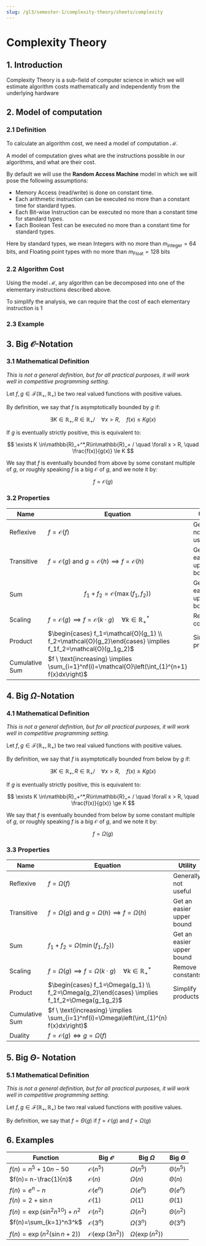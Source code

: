 ```yaml
---
slug: /gl3/semester-1/complexity-theory/sheets/complexity
---
```


# Complexity Theory

## 1. Introduction

Complexity Theory is a sub-field of computer science in which we will estimate algorithm costs mathematically and independently from the underlying hardware

## 2. Model of computation

### 2.1 Definition

To calculate an algorithm cost, we need a model of computation $\mathcal{M}$.

A model of computation gives what are the instructions possible in our algorithms, and what are their cost.

By default we will use the **Random Access Machine** model in which we will pose the following assumptions:

- Memory Access (read/write) is done on constant time.
- Each arithmetic instruction can be executed no more than a constant time for standard types.
- Each Bit-wise Instruction can be executed no more than a constant time for standard types.
- Each Boolean Test can be executed no more than a constant time for standard types.

Here by standard types, we mean Integers with no more than $m_{\text{integer}}=64$ bits, and Floating point types with no more than $m_{\text{Float}}=128$ bits

### 2.2 Algorithm Cost

Using the model $\mathcal{M}$, any algorithm can be decomposed into one of the elementary instructions described above.

To simplify the analysis, we can require that the cost of each elementary instruction is $1$

### 2.3 Example

## 3. Big $\mathcal{O}$-Notation

### 3.1 Mathematical Definition

_This is not a general definition, but for all practical purposes, it will work well in competitive programming setting._

Let $f,g\in\mathscr{F}(\mathbb{R}_+,\mathbb{R}_+)$ be two real valued functions with positive values.

By definition, we say that $f$ is asymptotically bounded by $g$ if:

$$
\exists K \in\mathbb{R}_+,R\in\mathbb{R}_+ /\quad \forall x>R, \quad  f(x) \le Kg(x)
$$

If $g$ is eventually strictly positive, this is equivalent to:

$$
\exists K \in\mathbb{R}_+^*,R\in\mathbb{R}_+ / \quad \forall x > R, \quad \frac{f(x)}{g(x)} \le K
$$

We say that $f$ is eventually bounded from above by some constant multiple of $g$, or roughly speaking $f$ is a big $\mathcal{O}$ of $g$, and we note it by:

$$
f = \mathcal{O}(g)
$$

### 3.2 Properties

| Name | Equation | Utility |
| --- | --- | --- |
| Reflexive | $f=\mathcal{O}(f)$ | Generally not useful |
| Transitive | $f=\mathcal{O}(g) \ \text{and} \ g=\mathcal{O}(h) \implies f=\mathcal{O}(h)$ | Get an easier upper bound |
| Sum | $$ f_1+f_2=\mathcal{O}(\max(f_1,f_2))$$ | Get an easier upper bound |
| Scaling | $f=\mathcal{O}(g) \implies f=\mathcal{O}(k\cdot g) \quad \forall k\in\mathbb{R}_+^*$ | Remove constants |
| Product | $\begin{cases} f_1=\mathcal{O}(g_1) \\ f_2=\mathcal{O}(g_2)\end{cases} \implies f_1f_2=\mathcal{O}(g_1g_2)$ | Simplify products |
| Cumulative Sum | $f \ \text{increasing} \implies \sum_{i=1}^nf(i)=\mathcal{O}\left(\int_{1}^{n+1} f(x)dx\right)$ |  |

## 4. Big $\Omega$-Notation

### 4.1 Mathematical Definition

_This is not a general definition, but for all practical purposes, it will work well in competitive programming setting._

Let $f,g\in\mathscr{F}(\mathbb{R}_+,\mathbb{R}_+)$ be two real valued functions with positive values.

By definition, we say that $f$ is asymptotically bounded from below by $g$ if:

$$
\exists K \in\mathbb{R}_+,R\in\mathbb{R}_+ /\quad \forall x>R, \quad  f(x) \ge Kg(x)
$$

If $g$ is eventually strictly positive, this is equivalent to:

$$
\exists K \in\mathbb{R}_+^*,R\in\mathbb{R}_+ / \quad \forall x > R, \quad \frac{f(x)}{g(x)} \ge K
$$

We say that $f$ is eventually bounded from below by some constant multiple of $g$, or roughly speaking $f$ is a big $\mathcal{O}$ of $g$, and we note it by:

$$
f = \Omega(g)
$$

### 3.3 Properties

| Name | Equation | Utility |
| --- | --- | --- |
| Reflexive | $f=\Omega(f)$ | Generally not useful |
| Transitive | $f=\Omega(g) \ \text{and} \ g=\Omega(h) \implies f=\Omega(h)$ | Get an easier upper bound |
| Sum | $f_1+f_2=\Omega(\min(f_1,f_2))$ | Get an easier upper bound |
| Scaling | $f=\Omega(g) \implies f=\Omega(k\cdot g) \quad \forall k\in\mathbb{R}_+^*$ | Remove constants |
| Product | $\begin{cases} f_1=\Omega(g_1) \\ f_2=\Omega(g_2)\end{cases} \implies f_1f_2=\Omega(g_1g_2)$ | Simplify products |
| Cumulative Sum | $f \ \text{increasing} \implies \sum_{i=1}^nf(i)=\Omega\left(\int_{1}^{n} f(x)dx\right)$ |  |
| Duality | $f=\mathcal{O}(g) \iff g=\Omega(f)$ |  |

## 5. Big $\Theta$- Notation

### 5.1 Mathematical Definition

_This is not a general definition, but for all practical purposes, it will work well in competitive programming setting._

Let $f,g\in\mathscr{F}(\mathbb{R}_+,\mathbb{R}_+)$ be two real valued functions with positive values.

By definition, we say that $f=\Theta(g)$ if $f=\mathcal{O}(g)$ and $f=\Omega(g)$

## 6. Examples

| Function | Big $\mathcal{O}$ | Big $\Omega$ | Big $\Theta$ |
| --- | --- | --- | --- |
| $f(n)=n^5+10n-50$ | $\mathcal{O}(n^5)$ | $\Omega(n^5)$ | $\Theta(n^5)$ |
| $f(n)= n-\frac{1}{n}$ | $\mathcal{O}(n)$ | $\Omega(n)$ | $\Theta(n)$ |
| $f(n)= e^n-n$ | $\mathcal{O}(e^n)$ | $\Omega(e^n)$ | $\Theta(e^n)$ |
| $f(n)=2+\sin n$ | $\mathcal{O}(1)$ | $\Omega(1)$ | $\Theta(1)$ |
| $f(n)=\exp(\sin^2 n^{10})+ n^2$ | $\mathcal{O}(n^2)$ | $\Omega(n^2)$ | $\Theta(n^2)$ |
| $f(n)=\sum_{k=1}^n3^k$ | $\mathcal{O}(3^n)$ | $\Omega(3^n)$ | $\Theta(3^n)$ |
| $f(n)=\exp(n^2(\sin n+2))$ | $\mathcal{O}(\exp(3n^2))$ | $\Omega(\exp(n^2))$ |  |
